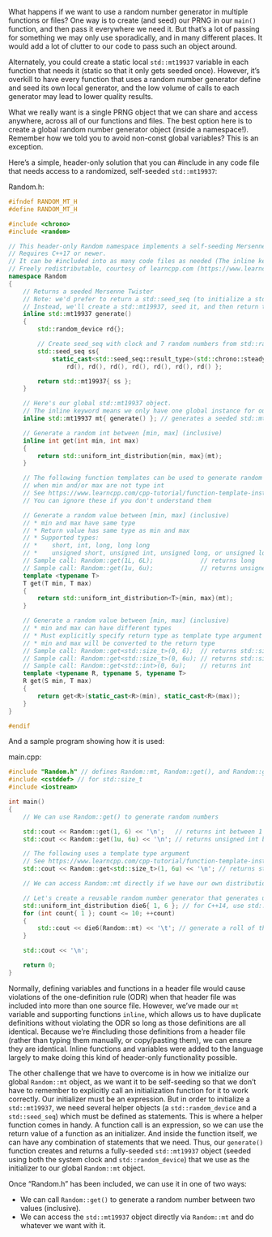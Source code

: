 What happens if we want to use a random number generator in multiple functions or files? One way is to create (and seed) our PRNG in our `main()` function, and then pass it everywhere we need it. But that’s a lot of passing for something we may only use sporadically, and in many different places. It would add a lot of clutter to our code to pass such an object around.

Alternately, you could create a static local `std::mt19937` variable in each function that needs it (static so that it only gets seeded once). However, it’s overkill to have every function that uses a random number generator define and seed its own local generator, and the low volume of calls to each generator may lead to lower quality results.

What we really want is a single PRNG object that we can share and access anywhere, across all of our functions and files. The best option here is to create a global random number generator object (inside a namespace!). Remember how we told you to avoid non-const global variables? This is an exception.

Here’s a simple, header-only solution that you can #include in any code file that needs access to a randomized, self-seeded `std::mt19937`:

Random.h:

```cpp
#ifndef RANDOM_MT_H
#define RANDOM_MT_H

#include <chrono>
#include <random>

// This header-only Random namespace implements a self-seeding Mersenne Twister.
// Requires C++17 or newer.
// It can be #included into as many code files as needed (The inline keyword avoids ODR violations)
// Freely redistributable, courtesy of learncpp.com (https://www.learncpp.com/cpp-tutorial/global-random-numbers-random-h/)
namespace Random
{
	// Returns a seeded Mersenne Twister
	// Note: we'd prefer to return a std::seed_seq (to initialize a std::mt19937), but std::seed can't be copied, so it can't be returned by value.
	// Instead, we'll create a std::mt19937, seed it, and then return the std::mt19937 (which can be copied).
	inline std::mt19937 generate()
	{
		std::random_device rd{};

		// Create seed_seq with clock and 7 random numbers from std::random_device
		std::seed_seq ss{
			static_cast<std::seed_seq::result_type>(std::chrono::steady_clock::now().time_since_epoch().count()),
				rd(), rd(), rd(), rd(), rd(), rd(), rd() };

		return std::mt19937{ ss };
	}

	// Here's our global std::mt19937 object.
	// The inline keyword means we only have one global instance for our whole program.
	inline std::mt19937 mt{ generate() }; // generates a seeded std::mt19937 and copies it into our global object

	// Generate a random int between [min, max] (inclusive)
	inline int get(int min, int max)
	{
		return std::uniform_int_distribution{min, max}(mt);
	}

	// The following function templates can be used to generate random numbers
	// when min and/or max are not type int
	// See https://www.learncpp.com/cpp-tutorial/function-template-instantiation/
	// You can ignore these if you don't understand them

	// Generate a random value between [min, max] (inclusive)
	// * min and max have same type
	// * Return value has same type as min and max
	// * Supported types:
	// *    short, int, long, long long
	// *    unsigned short, unsigned int, unsigned long, or unsigned long long
	// Sample call: Random::get(1L, 6L);             // returns long
	// Sample call: Random::get(1u, 6u);             // returns unsigned int
	template <typename T>
	T get(T min, T max)
	{
		return std::uniform_int_distribution<T>{min, max}(mt);
	}

	// Generate a random value between [min, max] (inclusive)
	// * min and max can have different types
	// * Must explicitly specify return type as template type argument
	// * min and max will be converted to the return type
	// Sample call: Random::get<std::size_t>(0, 6);  // returns std::size_t
	// Sample call: Random::get<std::size_t>(0, 6u); // returns std::size_t
	// Sample call: Random::get<std::int>(0, 6u);    // returns int
	template <typename R, typename S, typename T>
	R get(S min, T max)
	{
		return get<R>(static_cast<R>(min), static_cast<R>(max));
	}
}

#endif
```

And a sample program showing how it is used:

main.cpp:

```cpp
#include "Random.h" // defines Random::mt, Random::get(), and Random::generate()
#include <cstddef> // for std::size_t
#include <iostream>

int main()
{
	// We can use Random::get() to generate random numbers

	std::cout << Random::get(1, 6) << '\n';   // returns int between 1 and 6
	std::cout << Random::get(1u, 6u) << '\n'; // returns unsigned int between 1 and 6

	// The following uses a template type argument
	// See https://www.learncpp.com/cpp-tutorial/function-template-instantiation/
	std::cout << Random::get<std::size_t>(1, 6u) << '\n'; // returns std::size_t between 1 and 6

	// We can access Random::mt directly if we have our own distribution

	// Let's create a reusable random number generator that generates uniform numbers between 1 and 6
	std::uniform_int_distribution die6{ 1, 6 }; // for C++14, use std::uniform_int_distribution<> die6{ 1, 6 };
	for (int count{ 1 }; count <= 10; ++count)
	{
		std::cout << die6(Random::mt) << '\t'; // generate a roll of the die here
	}

	std::cout << '\n';

	return 0;
}
```

Normally, defining variables and functions in a header file would cause violations of the one-definition rule (ODR) when that header file was included into more than one source file. However, we’ve made our `mt` variable and supporting functions `inline`, which allows us to have duplicate definitions without violating the ODR so long as those definitions are all identical. Because we’re #including those definitions from a header file (rather than typing them manually, or copy/pasting them), we can ensure they are identical. Inline functions and variables were added to the language largely to make doing this kind of header-only functionality possible.

The other challenge that we have to overcome is in how we initialize our global `Random::mt` object, as we want it to be self-seeding so that we don’t have to remember to explicitly call an initialization function for it to work correctly. Our initializer must be an expression. But in order to initialize a `std::mt19937`, we need several helper objects (a `std::random_device` and a `std::seed_seq`) which must be defined as statements. This is where a helper function comes in handy. A function call is an expression, so we can use the return value of a function as an initializer. And inside the function itself, we can have any combination of statements that we need. Thus, our `generate()` function creates and returns a fully-seeded `std::mt19937` object (seeded using both the system clock and `std::random_device`) that we use as the initializer to our global `Random::mt` object.

Once “Random.h” has been included, we can use it in one of two ways:

- We can call `Random::get()` to generate a random number between two values (inclusive).
- We can access the `std::mt19937` object directly via `Random::mt` and do whatever we want with it.